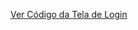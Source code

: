 [Ver Código da Tela de Login](https://github.com/KaikyLagares/KaikyCode/tree/fee2ef6a3f8d01f7b93193fb1cdb7e0f4ff28b80/Tela_Login)
